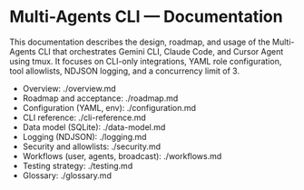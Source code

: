 # Multi-Agents CLI — Documentation

This documentation describes the design, roadmap, and usage of the Multi-Agents CLI that orchestrates Gemini CLI, Claude Code, and Cursor Agent using tmux. It focuses on CLI-only integrations, YAML role configuration, tool allowlists, NDJSON logging, and a concurrency limit of 3.

- Overview: ./overview.md
- Roadmap and acceptance: ./roadmap.md
- Configuration (YAML, env): ./configuration.md
- CLI reference: ./cli-reference.md
- Data model (SQLite): ./data-model.md
- Logging (NDJSON): ./logging.md
- Security and allowlists: ./security.md
- Workflows (user, agents, broadcast): ./workflows.md
- Testing strategy: ./testing.md
- Glossary: ./glossary.md
